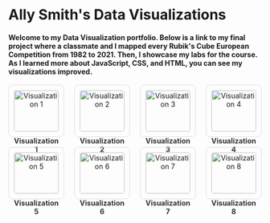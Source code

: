 
# Ally Smith's Data Visualizations
#### Welcome to my Data Visualization portfolio. Below is a link to my final project where a classmate and I mapped every Rubik's Cube European Competition from 1982 to 2021. Then, I showcase my labs for the course. As I learned more about JavaScript, CSS, and HTML, you can see my visualizations improved. 

<style>
  .viz-grid {
    display: grid;
    grid-template-columns: repeat(4, 1fr);
    gap: 20px;
    text-align: center;
  }
  .viz-item {
    border: 1px solid #ddd;
    border-radius: 8px;
    padding: 10px;
    transition: transform 0.2s ease;
  }
  .viz-item:hover {
    transform: scale(1.03);
  }
  .viz-img {
    width: 100%;
    height: auto;
    border-radius: 4px;
  }
  .viz-title {
    margin-top: 10px;
    font-weight: bold;
    text-decoration: none;
    color: #333;
    display: inline-block;
  }
  .viz-title:hover {
    text-decoration: underline;
  }
</style>

<div class="viz-grid">

  <div class="viz-item">
    <a href="final/index.html">
      <img src="assets/vis1.png" alt="Visualization 1" class="viz-img">
      <div class="viz-title">Visualization 1</div>
    </a>
  </div>

  <div class="viz-item">
    <a href="labs/lab1/index.html">
      <img src="assets/vis2.png" alt="Visualization 2" class="viz-img">
      <div class="viz-title">Visualization 2</div>
    </a>
  </div>

  <div class="viz-item">
    <a href="labs/lab2/index.html">
      <img src="assets/vis3.png" alt="Visualization 3" class="viz-img">
      <div class="viz-title">Visualization 3</div>
    </a>
  </div>

  <div class="viz-item">
    <a href="labs/lab3/index.html">
      <img src="assets/vis4.png" alt="Visualization 4" class="viz-img">
      <div class="viz-title">Visualization 4</div>
    </a>
  </div>

  <div class="viz-item">
    <a href="labs/lab4/index.html">
      <img src="assets/vis5.png" alt="Visualization 5" class="viz-img">
      <div class="viz-title">Visualization 5</div>
    </a>
  </div>

  <div class="viz-item">
    <a href="labs/lab5/index.html">
      <img src="assets/vis6.png" alt="Visualization 6" class="viz-img">
      <div class="viz-title">Visualization 6</div>
    </a>
  </div>

  <div class="viz-item">
    <a href="labs/lab6/index.html">
      <img src="assets/vis7.png" alt="Visualization 7" class="viz-img">
      <div class="viz-title">Visualization 7</div>
    </a>
  </div>

  <div class="viz-item">
    <a href="labs/lab7/index.html">
      <img src="assets/vis8.png" alt="Visualization 8" class="viz-img">
      <div class="viz-title">Visualization 8</div>
    </a>
  </div>

</div>

